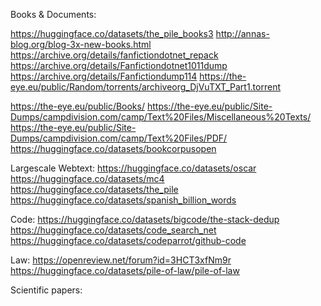 
Books & Documents:


https://huggingface.co/datasets/the_pile_books3
http://annas-blog.org/blog-3x-new-books.html
https://archive.org/details/fanfictiondotnet_repack
https://archive.org/details/Fanfictiondotnet1011dump
https://archive.org/details/Fanfictiondump114
https://the-eye.eu/public/Random/torrents/archiveorg_DjVuTXT_Part1.torrent

https://the-eye.eu/public/Books/
https://the-eye.eu/public/Site-Dumps/campdivision.com/camp/Text%20Files/Miscellaneous%20Texts/
https://the-eye.eu/public/Site-Dumps/campdivision.com/camp/Text%20Files/PDF/
https://huggingface.co/datasets/bookcorpusopen

Largescale Webtext:
https://huggingface.co/datasets/oscar
https://huggingface.co/datasets/mc4
https://huggingface.co/datasets/the_pile
https://huggingface.co/datasets/spanish_billion_words



Code:
https://huggingface.co/datasets/bigcode/the-stack-dedup
https://huggingface.co/datasets/code_search_net
https://huggingface.co/datasets/codeparrot/github-code

Law:
https://openreview.net/forum?id=3HCT3xfNm9r
https://huggingface.co/datasets/pile-of-law/pile-of-law



Scientific papers:

